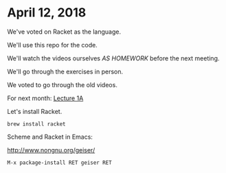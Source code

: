 # April 12, 2018

We've voted on Racket as the language.

We'll use this repo for the code.

We'll watch the videos ourselves *AS HOMEWORK* before the next meeting.

We'll go through the exercises in person.

We voted to go through the old videos.

For next month:
[Lecture 1A](https://www.youtube.com/watch?v=2Op3QLzMgSY)

Let's install Racket.

```
brew install racket
```

Scheme and Racket in Emacs:

http://www.nongnu.org/geiser/

```
M-x package-install RET geiser RET
```
